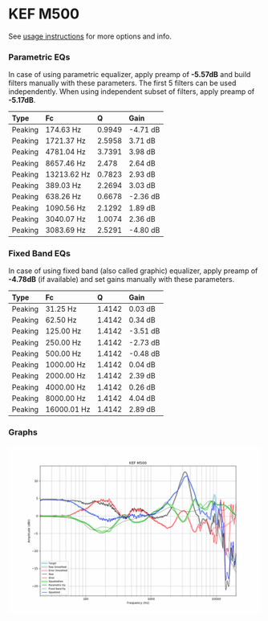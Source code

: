 # KEF M500
See [usage instructions](https://github.com/jaakkopasanen/AutoEq#usage) for more options and info.

### Parametric EQs
In case of using parametric equalizer, apply preamp of **-5.57dB** and build filters manually
with these parameters. The first 5 filters can be used independently.
When using independent subset of filters, apply preamp of **-5.17dB**.

| Type    | Fc          |      Q | Gain     |
|:--------|:------------|:-------|:---------|
| Peaking | 174.63 Hz   | 0.9949 | -4.71 dB |
| Peaking | 1721.37 Hz  | 2.5958 | 3.71 dB  |
| Peaking | 4781.04 Hz  | 3.7391 | 3.98 dB  |
| Peaking | 8657.46 Hz  | 2.478  | 2.64 dB  |
| Peaking | 13213.62 Hz | 0.7823 | 2.93 dB  |
| Peaking | 389.03 Hz   | 2.2694 | 3.03 dB  |
| Peaking | 638.26 Hz   | 0.6678 | -2.36 dB |
| Peaking | 1090.56 Hz  | 2.1292 | 1.89 dB  |
| Peaking | 3040.07 Hz  | 1.0074 | 2.36 dB  |
| Peaking | 3083.69 Hz  | 2.5291 | -4.80 dB |

### Fixed Band EQs
In case of using fixed band (also called graphic) equalizer, apply preamp of **-4.78dB**
(if available) and set gains manually with these parameters.

| Type    | Fc          |      Q | Gain     |
|:--------|:------------|:-------|:---------|
| Peaking | 31.25 Hz    | 1.4142 | 0.03 dB  |
| Peaking | 62.50 Hz    | 1.4142 | 0.34 dB  |
| Peaking | 125.00 Hz   | 1.4142 | -3.51 dB |
| Peaking | 250.00 Hz   | 1.4142 | -2.73 dB |
| Peaking | 500.00 Hz   | 1.4142 | -0.48 dB |
| Peaking | 1000.00 Hz  | 1.4142 | 0.04 dB  |
| Peaking | 2000.00 Hz  | 1.4142 | 2.39 dB  |
| Peaking | 4000.00 Hz  | 1.4142 | 0.26 dB  |
| Peaking | 8000.00 Hz  | 1.4142 | 4.04 dB  |
| Peaking | 16000.01 Hz | 1.4142 | 2.89 dB  |

### Graphs
![](./KEF%20M500.png)